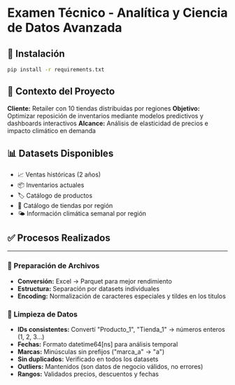 # Examen Técnico - Analítica y Ciencia de Datos Avanzada

## 🚀 Instalación

```bash
pip install -r requirements.txt
```

## 🎯 Contexto del Proyecto

**Cliente:** Retailer con 10 tiendas distribuidas por regiones
**Objetivo:** Optimizar reposición de inventarios mediante modelos predictivos y dashboards interactivos
**Alcance:** Análisis de elasticidad de precios e impacto climático en demanda

## 📊 Datasets Disponibles

- 📈 Ventas históricas (2 años)
- 📦 Inventarios actuales
- 🏷️ Catálogo de productos
- 🏪 Catálogo de tiendas por región
- 🌤️ Información climática semanal por región

## ✅ Procesos Realizados

---

### 📁 Preparación de Archivos

- **Conversión:** Excel → Parquet para mejor rendimiento
- **Estructura:** Separación por datasets individuales
- **Encoding:** Normalización de caracteres especiales y tildes en los titulos

### 🧹 Limpieza de Datos

- **IDs consistentes:** Convertí "Producto_1", "Tienda_1" → números enteros (1, 2, 3...)
- **Fechas:** Formato datetime64[ns] para análisis temporal
- **Marcas:** Minúsculas sin prefijos ("marca_a" → "a")
- **Sin duplicados:** Verificado en todos los datasets
- **Outliers:** Mantenidos (son datos de negocio válidos, no errores)
- **Rangos:** Validados precios, descuentos y fechas
